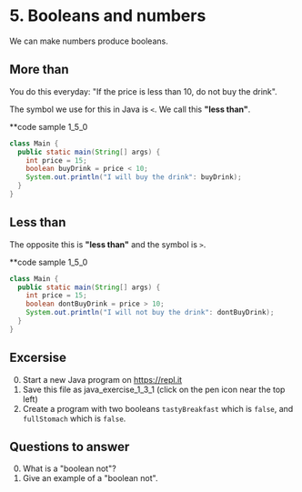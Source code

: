 # 5. Booleans and numbers

We can make numbers produce booleans.

## More than

You do this everyday: "If the price is less than 10, do not buy the drink".

The symbol we use for this in Java is `<`. We call this **"less than"**.

**code sample 1_5_0
```java
class Main {
  public static main(String[] args) {
    int price = 15;
    boolean buyDrink = price < 10;
    System.out.println("I will buy the drink": buyDrink);
  }
}
```

## Less than

The opposite this is **"less than"** and the symbol is `>`.

**code sample 1_5_0
```java
class Main {
  public static main(String[] args) {
    int price = 15;
    boolean dontBuyDrink = price > 10;
    System.out.println("I will not buy the drink": dontBuyDrink);
  }
}
```



## Excersise

0. Start a new Java program on https://repl.it
0. Save this file as java_exercise_1_3_1 (click on the pen icon near the top left)
0. Create a program with two booleans `tastyBreakfast` which is `false`, and `fullStomach` which is `false`.

## Questions to answer ##

0. What is a "boolean not"?
0. Give an example of a "boolean not".
